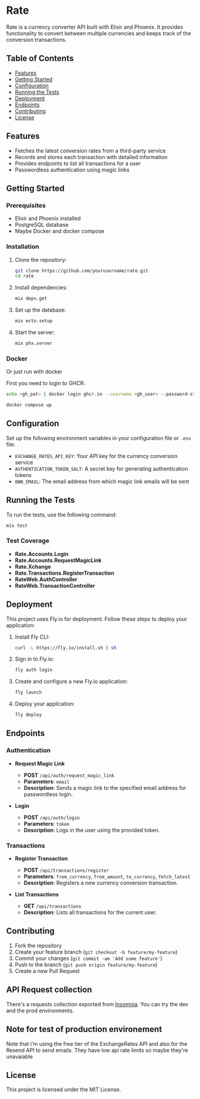 # Rate

Rate is a currency converter API built with Elixir and Phoenix. It provides functionality to convert between multiple currencies and keeps track of the conversion transactions.

## Table of Contents

- [Features](#features)
- [Getting Started](#getting-started)
- [Configuration](#configuration)
- [Running the Tests](#running-the-tests)
- [Deployment](#deployment)
- [Endpoints](#endpoints)
- [Contributing](#contributing)
- [License](#license)

## Features

- Fetches the latest conversion rates from a third-party service
- Records and stores each transaction with detailed information
- Provides endpoints to list all transactions for a user
- Passwordless authentication using magic links

## Getting Started

### Prerequisites

- Elixir and Phoenix installed
- PostgreSQL database
- Maybe Docker and docker compose

### Installation

1. Clone the repository:
    ```sh
    git clone https://github.com/yourusername/rate.git
    cd rate
    ```

2. Install dependencies:
    ```sh
    mix deps.get
    ```

3. Set up the database:
    ```sh
    mix ecto.setup
    ```

4. Start the server:
    ```sh
    mix phx.server
    ```

### Docker

Or just run with docker

First you need to login to GHCR:

```sh
echo <gh_pat> | docker login ghcr.io --username <gh_user> --password-stdin
```

```sh
docker compose up
```

## Configuration

Set up the following environment variables in your configuration file or `.env` file:

- `EXCHANGE_RATES_API_KEY`: Your API key for the currency conversion service
- `AUTHENTICATION_TOKEN_SALT`: A secret key for generating authentication tokens
- `OWN_EMAIL`: The email address from which magic link emails will be sent

## Running the Tests

To run the tests, use the following command:

```sh
mix test
```

### Test Coverage

- **Rate.Accounts.Login**
- **Rate.Accounts.RequestMagicLink**
- **Rate.Xchange**
- **Rate.Transactions.RegisterTransaction**
- **RateWeb.AuthController**
- **RateWeb.TransactionController**

## Deployment

This project uses Fly.io for deployment. Follow these steps to deploy your application:

1. Install Fly CLI:
    ```sh
    curl -L https://fly.io/install.sh | sh
    ```

2. Sign in to Fly.io:
    ```sh
    fly auth login
    ```

3. Create and configure a new Fly.io application:
    ```sh
    fly launch
    ```

4. Deploy your application:
    ```sh
    fly deploy
    ```

## Endpoints

### Authentication

- **Request Magic Link**
  - **POST** `/api/auth/request_magic_link`
  - **Parameters**: `email`
  - **Description**: Sends a magic link to the specified email address for passwordless login.

- **Login**
  - **POST** `/api/auth/login`
  - **Parameters**: `token`
  - **Description**: Logs in the user using the provided token.

### Transactions

- **Register Transaction**
  - **POST** `/api/transactions/register`
  - **Parameters**: `from_currency`, `from_amount`, `to_currency`, `fetch_latest`
  - **Description**: Registers a new currency conversion transaction.

- **List Transactions**
  - **GET** `/api/transactions`
  - **Description**: Lists all transactions for the current user.

## Contributing

1. Fork the repository
2. Create your feature branch (`git checkout -b feature/my-feature`)
3. Commit your changes (`git commit -am 'Add some feature'`)
4. Push to the branch (`git push origin feature/my-feature`)
5. Create a new Pull Request

## API Request collection

There's a requests collection exported from [Insomnia](https://insomnia.rest/download). You can try the dev and the prod environments.

## Note for test of production environement

Note that i'm using the free tier of the ExchangeRates API and also for the Resend API to send emails. They have low api rate limits so maybe they're unavaiable

## License

This project is licensed under the MIT License.
